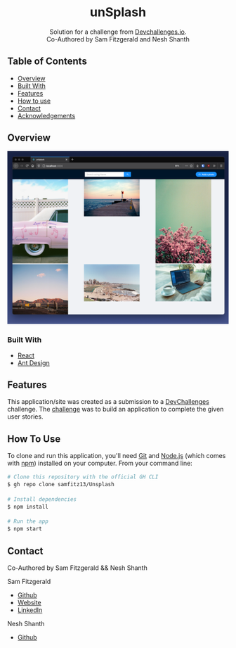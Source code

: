 <!-- Please update value in the {}  -->

<h1 align="center">unSplash</h1>

<div align="center">
   Solution for a challenge from  <a href="http://devchallenges.io" target="_blank">Devchallenges.io</a>.
   <br/>
   Co-Authored by Sam Fitzgerald and Nesh Shanth
</div>


<!-- TABLE OF CONTENTS -->

## Table of Contents

- [Overview](#overview)
- [Built With](#built-with)
- [Features](#features)
- [How to use](#how-to-use)
- [Contact](#contact)
- [Acknowledgements](#acknowledgements)

<!-- OVERVIEW -->

## Overview

![screenshot](/Screenshot.png)

### Built With

<!-- This section should list any major frameworks that you built your project using. Here are a few examples.-->

- [React](https://reactjs.org/)
- [Ant Design](https://ant.design)

## Features

<!-- List the features of your application or follow the template. Don't share the figma file here :) -->

This application/site was created as a submission to a [DevChallenges](https://devchallenges.io/challenges) challenge. The [challenge](https://devchallenges.io/challenges/rYyhwJAxMfES5jNQ9YsP) was to build an application to complete the given user stories.

## How To Use

<!-- Example: -->

To clone and run this application, you'll need [Git](https://git-scm.com) and [Node.js](https://nodejs.org/en/download/) (which comes with [npm](http://npmjs.com)) installed on your computer. From your command line:

```bash
# Clone this repository with the official GH CLI
$ gh repo clone samfitz13/Unsplash

# Install dependencies
$ npm install

# Run the app
$ npm start
```
## Contact

Co-Authored by Sam Fitzgerald && Nesh Shanth

Sam Fitzgerald 
- [Github](https://github.com/samfitz13)
- [Website](https://samfitz.me)
- [LinkedIn](https://linkedin.com/in/samfitzofficial)

Nesh Shanth
- [Github](https://github.com/nesh325)
